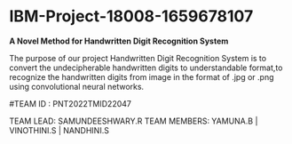 # IBM-Project-18008-1659678107
**A Novel Method for Handwritten Digit Recognition System**

The purpose of our project Handwritten Digit Recognition System is to convert the undecipherable handwritten digits to understandable format,to recognize the 
handwritten digits from image in the format of .jpg or .png using convolutional neural networks.

#TEAM ID : PNT2022TMID22047

TEAM LEAD: SAMUNDEESHWARY.R
TEAM MEMBERS: YAMUNA.B | VINOTHINI.S | NANDHINI.S

